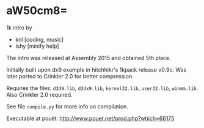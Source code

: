 aW50cm8=
============

1k intro by
* knl [coding, music]
* Ishy [minify help]

The intro was released at Assembly 2015 and obtained 5th place.

Initially built upon dx9 example in hitchhikr's 1kpack release v0.9c. Was later ported to Crinkler 2.0 for better compression.

Requires the files: ```d3d9.lib```, ```d3dx9.lib```, ```kernel32.lib```, ```user32.lib```, ```winmm.lib```. Also Crinkler 2.0 required.

See file ```compile.py``` for more info on compilation.

Executable at pouët: http://www.pouet.net/prod.php?which=66175

